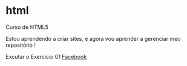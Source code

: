 # html
 Curso de HTML5

Estou aprendendo a criar sites, e agora vou aprender a gerenciar meu repositório !

<a hfref="https://nicolaspitaa.github.io/html/ex-009/">Excutar o Exercicio 01</a>
<a href="https://www.facebook.com/nicolas.pitaaa?locale=pt_BR" target="_blank">Facebook</a>